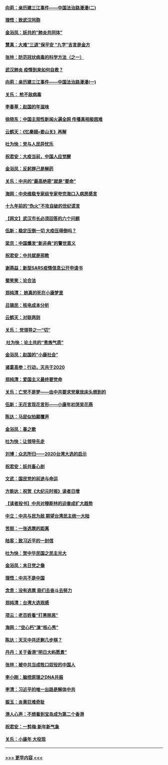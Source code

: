 #### [向莉：亲历建三江事件——中国法治路漫漫(二)](../pages/nsc993/n11829102.md?t=01301731) 
#### [理悟：致武汉同胞](../pages/nsc993/n11831522.md?t=01301731) 
#### [金浴凤：妖共的“肺炎共同体”](../pages/nsc993/n11829448.md?t=01301731) 
#### [慧真：大难“三退”保平安 “九字”吉言是金方](../pages/nsc993/n11829501.md?t=01301731) 
#### [张林：防范冠状病毒的科学方法（之一）](../pages/nsc993/n11828618.md?t=01301731) 
#### [武汉肺炎 疫情到来如何自救？](../pages/nsc993/n11827632.md?t=01301731) 
#### [向莉：亲历建三江事件——中国法治路漫漫(一)](../pages/nsc993/n11827190.md?t=01301731) 
#### [关乐： 枪不敌病毒](../pages/nsc993/n11826746.md?t=01301731) 
#### [李春草：赵国的年滋味](../pages/nsc993/n11826321.md?t=01301731) 
#### [徐晓东：中国主观性新闻火遍全网 传播真相极困难](../pages/nsc993/n11826508.md?t=01301731) 
#### [云鹤天：《忆秦娥▪娄山关》再解](../pages/nsc993/n11824682.md?t=01301731) 
#### [吐为快：党与人民异忧乐](../pages/nsc993/n11824660.md?t=01301731) 
#### [祝君安：大疫当前，中国人应觉醒](../pages/nsc993/n11821946.md?t=01301731) 
#### [金浴凤：反躬罪己是解药](../pages/nsc993/n11820280.md?t=01301731) 
#### [关乐：中共的“最高绝密”就是“要命”](../pages/nsc993/n11816946.md?t=01301731) 
#### [海网：中央维稳专家组专家夸完海口入病房感言](../pages/nsc993/n11815138.md?t=01301731) 
#### [十九年前的“伪火”不攻自破的世纪谎言](../pages/nsc993/n11813238.md?t=01301731) 
#### [【网文】武汉市长必须回答的六个问题](../pages/nsc993/n11813848.md?t=01301731) 
#### [伍新：稳定压倒一切 大疫压得倒吗？](../pages/nsc993/n11812634.md?t=01301731) 
#### [梁京：中国爆发“新非典”的警世意义](../pages/nsc993/n11812554.md?t=01301731) 
#### [祝君安：中共就是邪教](../pages/nsc993/n11812431.md?t=01301731) 
#### [谢燕益：新型SARS疫情信息公开申请书](../pages/nsc993/n11808840.md?t=01301731) 
#### [蜀笑笑：论合法](../pages/nsc993/n11808064.md?t=01301731) 
#### [郑纯清： 她真的死在小康梦里](../pages/nsc993/n11806623.md?t=01301731) 
#### [吕锡民：核电成本分析](../pages/nsc993/n11806284.md?t=01301731) 
#### [云鹤天：对联两则](../pages/nsc993/n11805957.md?t=01301731) 
#### [关乐： 党领导之一“切”](../pages/nsc993/n11804505.md?t=01301731) 
#### [ 吐为快：论土共的“贵族气质”](../pages/nsc993/n11804490.md?t=01301731) 
#### [金浴凤：赵国的“小康社会”](../pages/nsc993/n11804452.md?t=01301731) 
#### [诸葛高参：行动，灭共于2020](../pages/nsc993/n11804120.md?t=01301731) 
#### [郑纯清：爱国主义最终要党命](../pages/nsc993/n11802197.md?t=01301731) 
#### [关乐：亡党不是梦——由中共要求党章放床头想到的](../pages/nsc993/n11802156.md?t=01301731) 
#### [伍新：无花言现花言形——小康年初哭吴花燕](../pages/nsc993/n11800044.md?t=01301731) 
#### [陈达：马屁似拍颠覆声](../pages/nsc993/n11800010.md?t=01301731) 
#### [金浴凤：春之歌](../pages/nsc993/n11797687.md?t=01301731) 
#### [吐为快：让领导先走](../pages/nsc993/n11797512.md?t=01301731) 
#### [刘博：众志所归——2020台湾大选的启示](../pages/nsc993/n11796878.md?t=01301731) 
#### [祝君安：妖共畜心剖](../pages/nsc993/n11794273.md?t=01301731) 
#### [文武：国民党的前途与命运](../pages/nsc993/n11794198.md?t=01301731) 
#### [方能达：祝贺《大纪元时报》读者日增](../pages/nsc993/n11793807.md?t=01301731) 
#### [【读者投书】中共对穆斯林的迫害成扩大趋势](../pages/nsc993/n11791371.md?t=01301731) 
#### [中立：中共与民为敌 期望台湾民主统一大陆](../pages/nsc993/n11790392.md?t=01301731) 
#### [苦胆：一张选票的距离](../pages/nsc993/n11788914.md?t=01301731) 
#### [陆客：致习近平的一封信](../pages/nsc993/n11788867.md?t=01301731) 
#### [吐为快：贺中华民国之民主光大](../pages/nsc993/n11788618.md?t=01301731) 
#### [金浴凤：末日党之像](../pages/nsc993/n11787475.md?t=01301731) 
#### [理悟：中共不是中国](../pages/nsc993/n11787463.md?t=01301731) 
#### [念贲：没有选票  我们去奋斗去努力](../pages/nsc993/n11787398.md?t=01301731) 
#### [郑纯清：台湾大选观感](../pages/nsc993/n11786210.md?t=01301731) 
#### [项云：老百姓看“打黑除恶”](../pages/nsc993/n11785398.md?t=01301731) 
#### [海网：“空心朽”演“核心秀”](../pages/nsc993/n11783874.md?t=01301731) 
#### [陈达：天灭中共还剩几步棋？](../pages/nsc993/n11783719.md?t=01301731) 
#### [丹丹：关于香港“明日大屿愿景”](../pages/nsc993/n11783273.md?t=01301731) 
#### [张林：被中共当成牲口奴役的中国人](../pages/nsc993/n11782397.md?t=01301731) 
#### [李小刚：脑控原理之DNA共振](../pages/nsc993/n11780962.md?t=01301731) 
#### [李清：习近平的唯一出路是解体中共](../pages/nsc993/n11780866.md?t=01301731) 
#### [振玉：炎黄巨难奇耻](../pages/nsc993/n11779632.md?t=01301731) 
#### [港人心声：不想看到宝岛成为第二个香港](../pages/nsc993/n11778817.md?t=01301731) 
#### [祝君安：一剪梅‧新年新气象](../pages/nsc993/n11776340.md?t=01301731) 
#### [关乐：小康年 大役现](../pages/nsc993/n11774213.md?t=01301731) 

----
#### [ >>> 更早内容 <<< ](../indexes/nsc993-earlier.md)

